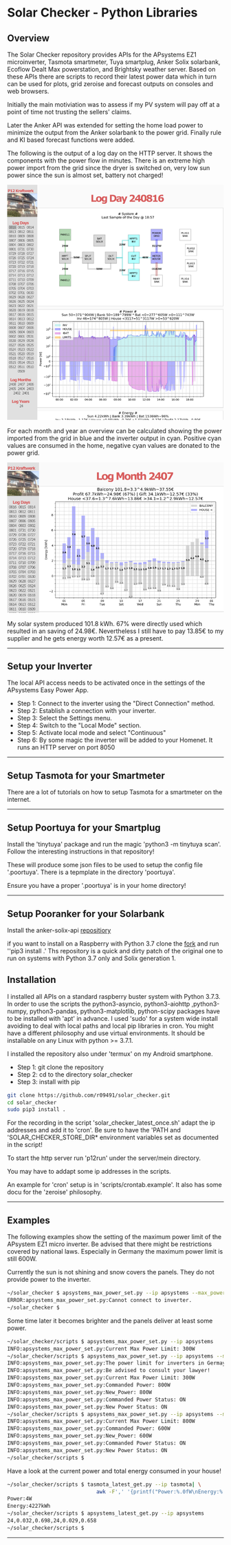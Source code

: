 # Solar Checker -  Python Libraries

## Overview

The Solar Checker repository provides APIs for the APsystems EZ1
microinverter, Tasmota smartmeter, Tuya smartplug, Anker Solix
solarbank, Ecoflow Dealt Max powerstation, and Brightsky weather
server. Based on these APIs there are scripts to record their latest
power data which in turn can be used for plots, grid zeroise and
forecast outputs on consoles and web browsers.

Initially the main motiviation was to assess if my PV system will pay
off at a point of time not trusting the sellers' claims.

Later the Anker API was extended for setting the home load power
to minimize the output from the Anker solarbank to the power grid.
Finally rule and KI based forecast functions were added. 

The following is the output of a log day on the HTTP server. It shows
the components with the power flow in minutes. There is an extreme
high power import from the grid since the dryer is switched on, very
low sun power since the sun is almost set, battery not charged!

![alt text](images/solar_checker_logday.png)

For each month and year an overview can be calculated showing the
power imported from the grid in blue and the inverter output in
cyan. Positive cyan values are consumed in the home, negative
cyan values are donated to the power grid.

![alt text](images/solar_checker_logmonth.png)

My solar system produced 101.8 kWh. 67% were directly used which
resulted in an saving of 24.98€. Nevertheless I still have to pay
13.85€ to my supplier and he gets energy worth 12.57€ as a present.

---

## Setup your Inverter

The local API access needs to be activated once in the settings of the APsystems Easy Power App. 
<ul>
<li>Step 1: Connect to the inverter using the "Direct Connection" method.</li>
<li>Step 2: Establish a connection with your inverter.</li>
<li>Step 3: Select the Settings menu.</li>
<li>Step 4: Switch to the "Local Mode" section.</li>
<li>Step 5: Activate local mode and select "Continuous"</li>
<li>Step 6: By some magic the inverter will be added to your Homenet. It runs an HTTP server on port 8050</li>
</ul>

---

## Setup Tasmota for your Smartmeter

There are a lot of tutorials on how to setup Tasmota for a smartmeter
on the internet.

---

## Setup Poortuya for your Smartplug

Install the 'tinytuya' package and run the magic 'python3 -m tinytuya
scan'. Follow the interesting instructions in that repository!

These will produce some json files to be used to setup the config file
'.poortuya'. There is a tepmplate in the directory 'poortuya'.

Ensure you have a proper '.poortuya' is in your home directory!

---

## Setup Pooranker for your Solarbank

Install the anker-solix-api
[repositiory](https://github.com/thomluther/anker-solix-api-2)

if you want to install on a Raspberry with Python 3.7 clone the
[fork](https://github.com/r09491/anker-solix-api-2.git) and run ''pip3
install .' Ths repository is a quick and dirty patch of the original
one to run on systems with Python 3.7 only and Solix generation 1.

## Installation

I installed all APIs on a standard raspberry buster system with Python
3.7.3. In order to use the scripts the python3-asyncio,
python3-aiohttp ,python3-numpy, python3-pandas, python3-matplotlib,
python-scipy packages have to be installed with 'apt' in advance. I
used 'sudo' for a system wide install avoiding to deal with local
paths and local pip libraries in cron. You might have a different
philosophy and use virtual environments.  It should be installable on
any Linux with python >= 3.7.1.

I installed the repository also under 'termux' on my Android
smartphone.

<ul>
<li>Step 1: git clone the repository</li>
<li>Step 2: cd to the directory solar_checker</li>
<li>Step 3: install with pip</li>
</ul>

```bash
git clone https://github.com/r09491/solar_checker.git
cd solar_checker
sudo pip3 install .
```

For the recording in the script 'solar_checker_latest_once.sh' adapt
the ip addresses and add it to 'cron'. Be sure to have the 'PATH and
'SOLAR_CHECKER_STORE_DIR* environment variables set as documented in
the script!

To start the http server run 'p12run' under the server/mein directory.

You may have to addapt some ip addresses in the scripts.

An example for 'cron' setup is in 'scripts/crontab.example'. It also
has some docu for the 'zeroise' philosophy.

---

## Examples

The following examples show the setting of the maximum power limit of
the APsystem EZ1 micro inverter. Be advised that there might be
restrictions covered by national laws. Especially in Germany the
maximum power limit is still 600W.

Currently the sun is not shining and snow covers the panels. They do
not provide power to the inverter.

```bash
~/solar_checker $ apsystems_max_power_set.py --ip apsystems --max_power 799
ERROR:apsystems_max_power_set.py:Cannot connect to inverter.
~/solar_checker $
```

Some time later it becomes brighter and the panels deliver at least some
power.

```bash
~/solar_checker/scripts $ apsystems_max_power_set.py --ip apsystems
INFO:apsystems_max_power_set.py:Current Max Power Limit: 300W
~/solar_checker/scripts $ apsystems_max_power_set.py --ip apsystems --max_power 800
INFO:apsystems_max_power_set.py:The power limit for inverters in Germay is 600W.
INFO:apsystems_max_power_set.py:Be advised to consult your lawyer!
INFO:apsystems_max_power_set.py:Current Max Power Limit: 300W
INFO:apsystems_max_power_set.py:Commanded Power: 800W
INFO:apsystems_max_power_set.py:New_Power: 800W
INFO:apsystems_max_power_set.py:Commanded Power Status: ON
INFO:apsystems_max_power_set.py:New Power Status: ON
~/solar_checker/scripts $ apsystems_max_power_set.py --ip apsystems --max_power 600
INFO:apsystems_max_power_set.py:Current Max Power Limit: 800W
INFO:apsystems_max_power_set.py:Commanded Power: 600W
INFO:apsystems_max_power_set.py:New_Power: 600W
INFO:apsystems_max_power_set.py:Commanded Power Status: ON
INFO:apsystems_max_power_set.py:New Power Status: ON
~/solar_checker/scripts $
```

Have a look at the current power and total energy consumed in your house!

```bash
~/solar_checker/scripts $ tasmota_latest_get.py --ip tasmota| \
                             awk -F',' '{printf("Power:%.0fW\nEnergy:%.0fkWh\n", $2,$3)}'
Power:4W
Energy:4227kWh
~/solar_checker/scripts $ apsystems_latest_get.py --ip apsystems
24,0.032,0.698,24,0.029,0.658
~/solar_checker/scripts $
```
---

